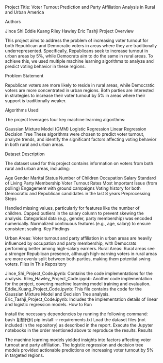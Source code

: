 Project Title: Voter Turnout Prediction and Party Affiliation Analysis in Rural and Urban America

Authors

Jince Shi
Eddie Kuang
Riley Hawley
Eric Tashji
Project Overview

This project aims to address the problem of increasing voter turnout for both Republican and Democratic voters in areas where they are traditionally underrepresented. Specifically, Republicans seek to increase turnout in urban areas by 5%, while Democrats aim to do the same in rural areas. To achieve this, we used multiple machine learning algorithms to analyze and predict voting behavior in these regions.

Problem Statement

Republican voters are more likely to reside in rural areas, while Democratic voters are more concentrated in urban regions. Both parties are interested in strategies to increase their voter turnout by 5% in areas where their support is traditionally weaker.

Algorithms Used

The project leverages four key machine learning algorithms:

Gaussian Mixture Model (GMM)
Logistic Regression
Linear Regression
Decision Tree
These algorithms were chosen to predict voter turnout, analyze trends, and identify the significant factors affecting voting behavior in both rural and urban areas.

Dataset Description

The dataset used for this project contains information on voters from both rural and urban areas, including:

Age
Gender
Marital Status
Number of Children
Occupation
Salary
Standard of Living
Party Membership
Voter Turnout Rates
Most Important Issue (from polling)
Engagement with ground campaigns
Voting history for both Democratic and Republican candidates in the last 8 years
Preprocessing Steps

Handled missing values, particularly for features like the number of children.
Capped outliers in the salary column to prevent skewing the analysis.
Categorical data (e.g., gender, party membership) was encoded numerically.
Normalized continuous features (e.g., age, salary) to ensure consistent scaling.
Key Findings

Urban Areas: Voter turnout and party affiliation in urban areas are heavily influenced by occupation and party membership, with Democrats performing better among high-salary earners.
Rural Areas: Rural areas see a stronger Republican presence, although high-earning voters in rural areas are more evenly split between both parties, making them potential swing voters.
Files in This Repository

Jince_Shi_Project_Code.ipynb: Contains the code implementations for the analysis.
Riley_Hawley_Project_Code.ipynb: Another code implementation for the project, covering machine learning model training and evaluation.
Eddie_Kuang_Project_Code.ipynb: This file contains the code for the Gaussian Mixture Model and Decision Tree analysis.
Eric_Tashji_Project_Code.ipynb: Includes the implementation details of linear and logistic regression models.
How to Run

Install the necessary dependencies by running the following command:
bash
复制代码
pip install -r requirements.txt
Load the dataset files (not included in the repository) as described in the report.
Execute the Jupyter notebooks in the order mentioned above to reproduce the results.
Results

The machine learning models yielded insights into factors affecting voter turnout and party affiliation. The logistic regression and decision tree models provided actionable predictions on increasing voter turnout by 5% in targeted regions.
